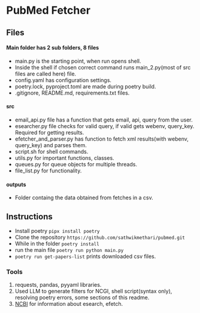 # PubMed Fetcher
## Files
<h4>Main folder has 2 sub folders, 8 files</h4>
  <ul>
    <li>main.py is the starting point, when run opens shell.</li>
    <li>Inside the shell if chosen correct command runs main_2.py(most of src files are called here) file.</li>
    <li>config.yaml has configuration settings.</li>
    <li>poetry.lock, pyproject.toml are made during poetry build.</li>
    <li>.gitignore, README.md, requirements.txt files.</li>    
  </ul>
<h4>src</h4>
  <ul>
    <li>email_api.py file has a function that gets email, api, query from the user.</li>
    <li>esearcher.py file checks for valid query, if valid gets webenv, query_key. Required for getting results.</li>
    <li>efetcher_and_parser.py has function to fetch xml results(with webenv, query_key) and parses them.</li>
    <li>script.sh for shell commands.</li>
    <li>utils.py for important functions, classes.</li>
    <li>queues.py for queue objects for multiple threads.</li>
    <li>file_list.py for functionality.</li>  
  </ul>
<h4>outputs</h4>
  <ul>
    <li>Folder containg the data obtained from fetches in a csv.</li>
  </ul>
  
## Instructions
<ul>
    <li>Install poetry <code>pipx install poetry</code></li>
    <li>Clone the repository <code>https://github.com/sathwikmethari/pubmed.git</code></li>
    <li>While in the folder <code>poetry install</code></li>
    <li>run the main file <code>poetry run python main.py</code></li>
    <li><code>poetry run get-papers-list</code> prints downloaded csv files.</li>  
  </ul>
  
### Tools
1. requests, pandas, pyyaml libraries.
2. Used LLM to generate filters for NCGI, shell script(syntax only), resolving poetry errors, some sections of this readme.
3. [NCBI](https://www.ncbi.nlm.nih.gov/books/NBK25499/) for information about esearch, efetch.

